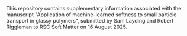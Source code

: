 This repository contains supplementary information associated with the manuscript "Application of machine-learned softness to small particle transport in glassy polymers", submitted by
Sam Layding and Robert Riggleman
to RSC Soft Matter on 16 August 2025.
